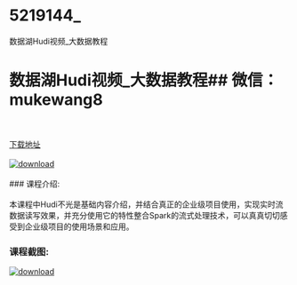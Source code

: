 # 5219144_
数据湖Hudi视频_大数据教程
# 数据湖Hudi视频_大数据教程## 微信：mukewang8
<br/></br>[下载地址](http://www.36tz.cn/article/5219144 "下载地址")
<br/></br>[![download](http://36tz.cn/muke_img/2021_03_1-86-300x163.png "下载地址")](http://www.36tz.cn/article/5219144 "下载地址")
<br/></br>### 课程介绍:<br/></br>本课程中Hudi不光是基础内容介绍，并结合真正的企业级项目使用，实现实时流数据读写效果，并充分使用它的特性整合Spark的流式处理技术，可以真真切切感受到企业级项目的使用场景和应用。

### 课程截图:
[![download](http://36tz.cn/muke_img/2021_03_2-88.png "下载地址")](http://www.36tz.cn/article/5219144 "下载地址")
